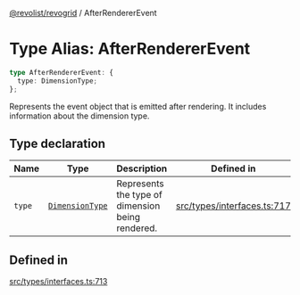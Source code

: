 [@revolist/revogrid](README.md) / AfterRendererEvent

# Type Alias: AfterRendererEvent

```ts
type AfterRendererEvent: {
  type: DimensionType;
};
```

Represents the event object that is emitted after rendering.
It includes information about the dimension type.

## Type declaration

| Name | Type | Description | Defined in |
| ------ | ------ | ------ | ------ |
| `type` | [`DimensionType`](TypeAlias.DimensionType.md) | Represents the type of dimension being rendered. | [src/types/interfaces.ts:717](https://github.com/revolist/revogrid/blob/39cfd614966a26ee6ce63b18984e6b24b2874cc5/src/types/interfaces.ts#L717) |

## Defined in

[src/types/interfaces.ts:713](https://github.com/revolist/revogrid/blob/39cfd614966a26ee6ce63b18984e6b24b2874cc5/src/types/interfaces.ts#L713)

